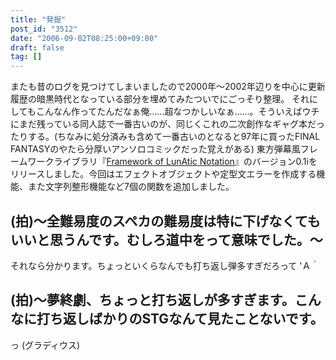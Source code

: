```yaml
---
title: "発掘"
post_id: "3512"
date: "2006-09-02T08:25:00+09:00"
draft: false
tag: []
---
```



またも昔のログを見つけてしまいましたので2000年～2002年辺りを中心に更新履歴の暗黒時代となっている部分を埋めてみたついでにごっそり整理。 それにしてもこんなん作ってたんだなぁ俺……超なつかしいなぁ……。そういえばウチにまだ残っている同人誌で一番古いのが、同じくこれの二次創作なギャグ本だったりする。(ちなみに処分済みも含めて一番古いのとなると97年に買ったFINAL FANTASYのやたら分厚いアンソロコミックだった覚えがある) 東方弾幕風フレームワークライブラリ『[Framework of LunAtic Notation](/tag/flan)』のバージョン0.1iをリリースしました。今回はエフェクトオブジェクトや定型文エラーを作成する機能、また文字列整形機能など7個の関数を追加しました。
## (拍)～全難易度のスペカの難易度は特に下げなくてもいいと思うんです。むしろ道中をって意味でした。～
それなら分かります。ちょっといくらなんでも打ち返し弾多すぎだろって 'Ａ｀
## (拍)～夢終劇、ちょっと打ち返しが多すぎます。こんなに打ち返しばかりのSTGなんて見たことないです。
っ (グラディウス)
